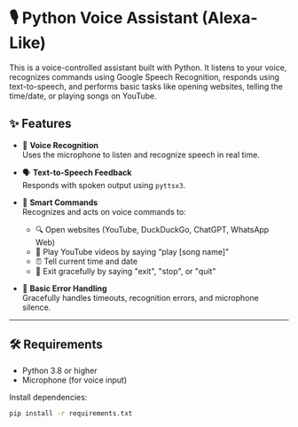 # 🎙️ Python Voice Assistant (Alexa-Like)

This is a voice-controlled assistant built with Python. It listens to your voice, recognizes commands using Google Speech Recognition, responds using text-to-speech, and performs basic tasks like opening websites, telling the time/date, or playing songs on YouTube.

## ✨ Features

- 🎤 **Voice Recognition**  
  Uses the microphone to listen and recognize speech in real time.

- 🗣 **Text-to-Speech Feedback**  
  Responds with spoken output using `pyttsx3`.

- 🔗 **Smart Commands**  
  Recognizes and acts on voice commands to:
  - 🔍 Open websites (YouTube, DuckDuckGo, ChatGPT, WhatsApp Web)
  - 🎵 Play YouTube videos by saying “play [song name]”
  - ⏰ Tell current time and date
  - 🛑 Exit gracefully by saying "exit", "stop", or "quit"

- 🧠 **Basic Error Handling**  
  Gracefully handles timeouts, recognition errors, and microphone silence.

---

## 🛠 Requirements

- Python 3.8 or higher  
- Microphone (for voice input)

Install dependencies:

```bash
pip install -r requirements.txt
